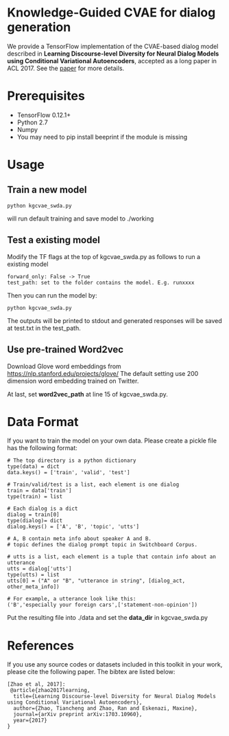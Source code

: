 # Knowledge-Guided CVAE for dialog generation

We provide a TensorFlow implementation of the CVAE-based dialog model described in
**Learning Discourse-level Diversity for Neural Dialog Models using Conditional Variational Autoencoders**, accepted as a long paper in ACL 2017.
See the [paper](https://arxiv.org/abs/1703.10960) for more details.

# Prerequisites
 - TensorFlow 0.12.1+
 - Python 2.7
 - Numpy
 - You may need to pip install beeprint if the module is missing

# Usage
## Train a new model
    python kgcvae_swda.py
will run default training and save model to ./working

## Test a existing model
Modify the TF flags at the top of kgcvae_swda.py as follows to run a existing model

    forward_only: False -> True
    test_path: set to the folder contains the model. E.g. runxxxx
Then you can run the model by:

    python kgcvae_swda.py
The outputs will be printed to stdout and generated responses will be saved at test.txt in the test_path.

## Use pre-trained Word2vec
Download Glove word embeddings from https://nlp.stanford.edu/projects/glove/
The default setting use 200 dimension word embedding trained on Twitter.

At last, set **word2vec_path** at line 15 of kgcvae_swda.py.

# Data Format
If you want to train the model on your own data. Please create a pickle file has the following format:

    # The top directory is a python dictionary
    type(data) = dict
    data.keys() = ['train', 'valid', 'test']

    # Train/valid/test is a list, each element is one dialog
    train = data['train']
    type(train) = list

    # Each dialog is a dict
    dialog = train[0]
    type(dialog)= dict
    dialog.keys() = ['A', 'B', 'topic', 'utts']

    # A, B contain meta info about speaker A and B.
    # topic defines the dialog prompt topic in Switchboard Corpus.

    # utts is a list, each element is a tuple that contain info about an utterance
    utts = dialog['utts']
    type(utts) = list
    utts[0] = ("A" or "B", "utterance in string", [dialog_act, other_meta_info])

    # For example, a utterance look like this:
    ('B','especially your foreign cars',['statement-non-opinion'])

Put the resulting file into ./data and set the **data_dir** in kgcvae_swda.py


# References 
If you use any source codes or datasets included in this toolkit in your
work, please cite the following paper. The bibtex are listed below:
 
    [Zhao et al, 2017]:
     @article{zhao2017learning,
      title={Learning Discourse-level Diversity for Neural Dialog Models using Conditional Variational Autoencoders},
      author={Zhao, Tiancheng and Zhao, Ran and Eskenazi, Maxine},
      journal={arXiv preprint arXiv:1703.10960},
      year={2017}
    }
